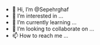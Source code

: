 - 👋 Hi, I’m @Sepehrghaf
- 👀 I’m interested in ...
- 🌱 I’m currently learning ...
- 💞️ I’m looking to collaborate on ...
- 📫 How to reach me ...

<!---
Sepehrghaf/Sepehrghaf is a ✨ special ✨ repository because its `README.md` (this file) appears on your GitHub profile.
You can click the Preview link to take a look at your changes.
--->
